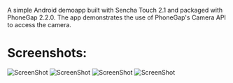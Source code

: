 
A simple Android demoapp built with Sencha Touch 2.1 and packaged with PhoneGap 2.2.0. 
The app demonstrates the use of PhoneGap's Camera API to access the camera.

Screenshots:
============
![ScreenShot](https://raw.github.com/CClerville/DemoApp-SenchaTouch-2.1_PhoneGap-2.2.0/master/screenshot1.png)
![ScreenShot](https://raw.github.com/CClerville/DemoApp-SenchaTouch-2.1_PhoneGap-2.2.0/master/screenshot2.png)
![ScreenShot](https://raw.github.com/CClerville/DemoApp-SenchaTouch-2.1_PhoneGap-2.2.0/master/screenshot3.png)
![ScreenShot](https://raw.github.com/CClerville/DemoApp-SenchaTouch-2.1_PhoneGap-2.2.0/master/screenshot4.png)

